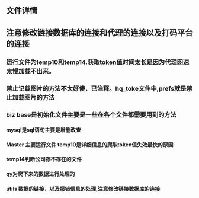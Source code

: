 ## 文件详情 
## 注意修改链接数据库的连接和代理的连接以及打码平台的连接
### 运行文件为temp10和temp14.获取token值时间太长是因为代理网速太慢加载不出来。
### 禁止记载图片的方法不太好使，已注释。hq_toke文件中,prefs就是禁止加载图片的方法
### biz base是初始化文件主要是一些在各个文件都需要用到的方法
#### mysql是sql语句主要是增删改查
#### Master 主要运行文件 temp10是详细信息的爬取token值失效最快的原因
#### temp14判断公司存不存在的文件
#### qy对爬下来的数据进行处理的
#### utils 数据的链接，以及报错信息的处理,注意修改链接数据库的连接
